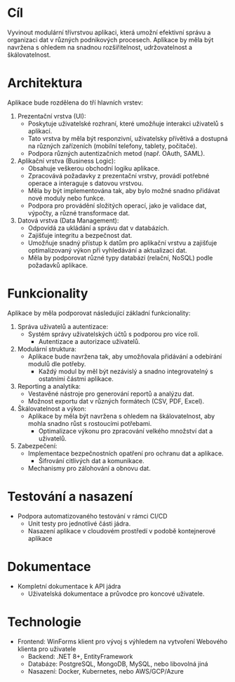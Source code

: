 # Cíl

Vyvinout modulární třívrstvou aplikaci, která umožní efektivní správu a organizaci dat v různých podnikových procesech. Aplikace by měla být navržena s ohledem na snadnou rozšiřitelnost, udržovatelnost a škálovatelnost.

# Architektura

Aplikace bude rozdělena do tří hlavních vrstev:

1. Prezentační vrstva (UI):
    -	Poskytuje uživatelské rozhraní, které umožňuje interakci uživatelů s aplikací.
    - Tato vrstva by měla být responzivní, uživatelsky přívětivá a dostupná na různých zařízeních (mobilní telefony, tablety, počítače).
    - Podpora různých autentizačních metod (např. OAuth, SAML).
2.	Aplikační vrstva (Business Logic):
    - Obsahuje veškerou obchodní logiku aplikace.
    - Zpracovává požadavky z prezentační vrstvy, provádí potřebné operace a interaguje s datovou vrstvou.
    - Měla by být implementována tak, aby bylo možné snadno přidávat nové moduly nebo funkce.
    - Podpora pro provádění složitých operací, jako je validace dat, výpočty, a různé transformace dat.
3. Datová vrstva (Data Management):
	  - Odpovídá za ukládání a správu dat v databázích.
    - Zajišťuje integritu a bezpečnost dat.
    - Umožňuje snadný přístup k datům pro aplikační vrstvu a zajišťuje optimalizovaný výkon při vyhledávání a aktualizaci dat.
    - Měla by podporovat různé typy databází (relační, NoSQL) podle požadavků aplikace.

# Funkcionality

Aplikace by měla podporovat následující základní funkcionality:

1. Správa uživatelů a autentizace:
    - Systém správy uživatelských účtů s podporou pro více rolí.
	  -	Autentizace a autorizace uživatelů.
2. Modulární struktura:
    - Aplikace bude navržena tak, aby umožňovala přidávání a odebírání modulů dle potřeby.
	  - Každý modul by měl být nezávislý a snadno integrovatelný s ostatními částmi aplikace.
3. Reporting a analytika:
	  - Vestavěné nástroje pro generování reportů a analýzu dat.
	  - Možnost exportu dat v různých formátech (CSV, PDF, Excel).
4. Škálovatelnost a výkon:
    - Aplikace by měla být navržena s ohledem na škálovatelnost, aby mohla snadno růst s rostoucími potřebami.
	  - Optimalizace výkonu pro zpracování velkého množství dat a uživatelů.
5. Zabezpečení:
    - Implementace bezpečnostních opatření pro ochranu dat a aplikace.
	  - Šifrování citlivých dat a komunikace.
    - Mechanismy pro zálohování a obnovu dat.

# Testování a nasazení
  - Podpora automatizovaného testování v rámci CI/CD
	-	Unit testy pro jednotlivé části jádra.
	-	Nasazení aplikace v cloudovém prostředí v podobě kontejnerové aplikace

# Dokumentace
  - Kompletní dokumentace k API jádra
	-	Uživatelská dokumentace a průvodce pro koncové uživatele.

# Technologie
  - Frontend: WinForms klient pro vývoj s výhledem na vytvoření Webového klienta pro uživatele
	- Backend: .NET 8+, EntityFramework
	-	Databáze: PostgreSQL, MongoDB, MySQL, nebo libovolná jiná
	-	Nasazení: Docker, Kubernetes, nebo AWS/GCP/Azure
